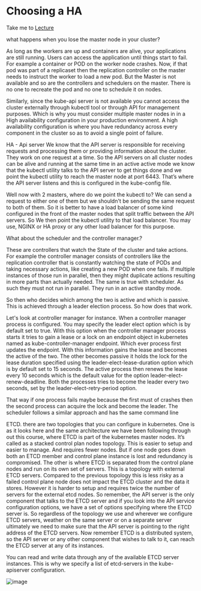 # Choosing a HA

  Take me to [Lecture](https://kodekloud.com/courses/539883/lectures/9808328)
  
what happens when you lose the master node in your cluster?

As long as the workers are up and containers are alive, your applications are still running.
Users can access the application until things start to fail.
For example a container or POD on the worker node crashes. Now, if that pod was part of a replicaset then the replication controller on the master needs to instruct
the worker to load a new pod. But the Master is not available and so are the controllers and schedulers on the master.
There is no one to recreate the pod and no one to schedule it on nodes.

Similarly, since the kube-api server is not available you cannot access the cluster externally through
kubectl tool or through API for management purposes. 
Which is why you must consider multiple master nodes in in a High availability configuration in your production environment. 
A high availability configuration is where you have redundancy across every component in the cluster so as to avoid a single point of failure.

HA - Api server
We know that the API server is responsible for receiving requests and processing them or providing information about the cluster. They work on one request at a time.
So the API servers on all cluster nodes can be alive and running at the same time in an active active mode
we know that the kubectl utility talks to the API server to get things done and we point the kubectl utility to reach the master node at port 6443.
That’s where the API server listens and this is configured in the kube-config file.

Well now with 2 masters, where do we point the kubectl to?
We can send a request to either one of them but we shouldn't be sending the same request to both of them.
So it is better to have a load balancer of some kind configured in the front of the master nodes that split traffic between the API servers.
So We then point the kubectl utility to that load balancer. You may use, NGINX or HA proxy or any other load balancer for this purpose.

What about the scheduler and the controller manager.?

These are controllers that watch the State of the cluster and take actions. For example the controller
manager consists of controllers like the replication controller that is constantly watching the state
of PODs and taking necessary actions, like creating a new POD when one fails. If multiple instances of those run in parallel, then they might duplicate actions
resulting in more parts than actually needed. The same is true with scheduler. As such they must not run in parallel.
They run in an active standby mode.

So then who decides which among the two is active and which is passive.
This is achieved through a leader election process.
So how does that work.

Let's look at controller manager for instance. When a controller manager process is configured.
You may specify the leader elect option which is by default set to true.
With this option when the controller manager process starts it tries to gain a lease or a lock on an
endpoint object in kubernetes named as kube-controller-manager endpoint. Which ever process first
updates the endpoint. With this information gains the lease and becomes the active of the two.
The other becomes passive it holds the lock for the lease duration specified using the leader-elect-lease-duration option which is by default set to 15 seconds.
The active process then renews the lease every 10 seconds which is the default value for the option leader-elect-renew-deadline.
Both the processes tries to become the leader every two seconds, set by the leader-elect-retry-period option.

That way if one process fails maybe because the first must of crashes then the second process can acquire
the lock and become the leader. The scheduler follows a similar approach and has the same command line

ETCD.
there are two topologies that you can configure in kubernetes.
One is as it looks here and the same architecture we have been following through out this course, where
ETCD is part of the kubernetes master nodes. It’s called as a stacked control plan nodes topology.
This is easier to setup and easier to manage. And requires fewer nodes. But if one node goes down
both an ETCD member and control plane instance is lost and redundancy is compromised. 
The other is where ETCD is separated from the control plane nodes and run on its own set of servers. This is a topology
with external ETCD servers. Compared to the previous topology this is less risky as a failed control plane node does not impact the ETCD cluster and the data it stores.
However it is harder to setup and requires twice the number of servers for the external etcd nodes. So
remember, the API server is the only component that talks to the ETCD server and if you look into the
API service configuration options, we have a set of options specifying where the ETCD server is.
So regardless of the topology we use and wherever we configure ETCD servers, weather on the same server
or on a separate server
ultimately we need to make sure that the API server is pointing to the right address of the ETCD servers.
Now remember ETCD is a distributed system, so the API server or any other component that wishes to talk
to it, can reach the ETCD server at any of its instances.

You can read and write data through any of the available ETCD server instances.
This is why we specify a list of etcd-servers in the kube-apiserver configuration.



![image](https://user-images.githubusercontent.com/40159115/113578991-4b948f80-9641-11eb-8267-24d967a23aa3.png)
